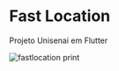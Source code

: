 # Fast Location

Projeto Unisenai em Flutter

![fastlocation print](https://github.com/user-attachments/assets/ea5e5a76-3a9c-4363-9506-2c900a5ce4e2)

